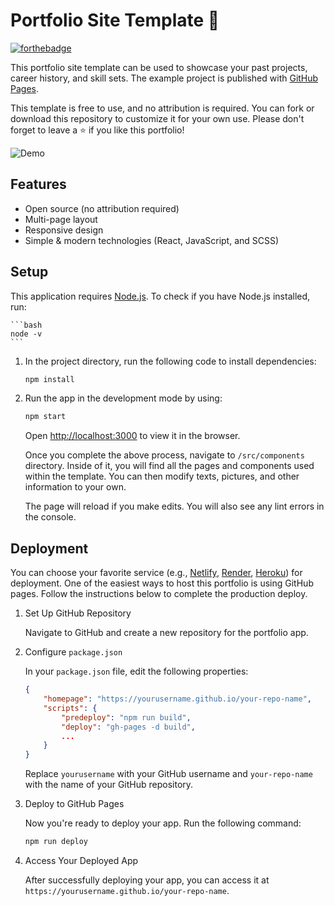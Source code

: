 # Portfolio Site Template 🚀

[![forthebadge](https://forthebadge.com/images/badges/open-source.svg)](https://forthebadge.com)

This portfolio site template can be used to showcase your past projects, career history, and skill sets. The example project is published with [GitHub Pages](https://yujisatojr.github.io/react-portfolio-template/).

This template is free to use, and no attribution is required. You can fork or download this repository to customize it for your own use. Please don't forget to leave a ⭐ if you like this portfolio!

![Demo](https://my-aws-assets.s3.us-west-2.amazonaws.com/portfolio-img/portfolio-screenshot.png)

## Features
* Open source (no attribution required)
* Multi-page layout
* Responsive design
* Simple & modern technologies (React, JavaScript, and SCSS)

## Setup

This application requires [Node.js](https://nodejs.org/). To check if you have Node.js installed, run:

    ```bash
    node -v
    ```

1. In the project directory, run the following code to install dependencies:

    ```bash
    npm install
    ```

2. Run the app in the development mode by using:

    ```bash
    npm start
    ```

    Open [http://localhost:3000](http://localhost:3000) to view it in the browser.

    Once you complete the above process, navigate to `/src/components` directory. Inside of it, you will find all the pages and components used within the template. You can then modify texts, pictures, and other information to your own.

    The page will reload if you make edits. You will also see any lint errors in the console.

## Deployment

You can choose your favorite service (e.g., [Netlify](https://www.netlify.com/), [Render](https://render.com/), [Heroku](https://www.heroku.com/)) for deployment. One of the easiest ways to host this portfolio is using GitHub pages. Follow the instructions below to complete the production deploy.

1. Set Up GitHub Repository

    Navigate to GitHub and create a new repository for the portfolio app.

2. Configure `package.json`

    In your `package.json` file, edit the following properties:

    ```json
    {
        "homepage": "https://yourusername.github.io/your-repo-name",
        "scripts": {
            "predeploy": "npm run build",
            "deploy": "gh-pages -d build",
            ...
        }
    }
    ```

    Replace `yourusername` with your GitHub username and `your-repo-name` with the name of your GitHub repository.

3. Deploy to GitHub Pages

    Now you're ready to deploy your app. Run the following command:

    ```bash
    npm run deploy
    ```

4. Access Your Deployed App

    After successfully deploying your app, you can access it at `https://yourusername.github.io/your-repo-name`.